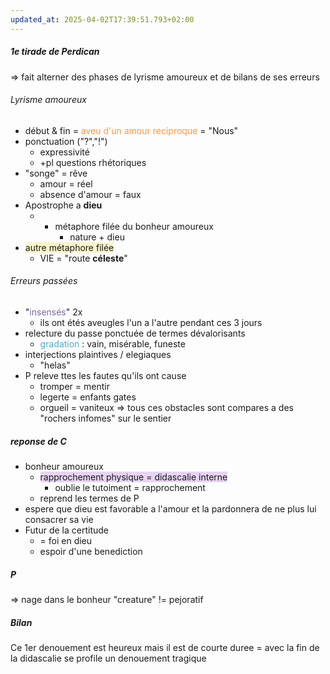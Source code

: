 ```yaml
---
updated_at: 2025-04-02T17:39:51.793+02:00
---
```

##### 1e tirade de Perdican
=> fait alterner des phases de lyrisme amoureux et de bilans de ses erreurs
###### Lyrisme amoureux
- début & fin = <font color="#f79646">aveu d'un amour reciproque</font> = "Nous"
- ponctuation ("?","!")
	- expressivité
	- +pl questions rhétoriques
- "songe" = rêve
	- amour = réel
	- absence d'amour = faux 
- Apostrophe a **dieu**
	- + métaphore filée du bonheur amoureux
		- nature + dieu
- <span style="background:rgba(240, 200, 0, 0.2)">autre métaphore filée</span> 
	- VIE = "route **céleste**"
###### Erreurs passées
- "<font color="#8064a2">insensés</font>" 2x
	- ils ont étés aveugles l'un a l'autre pendant ces 3 jours 
- relecture du passe ponctuée de termes dévalorisants
	- <font color="#4bacc6">gradation</font> : vain, misérable, funeste
- interjections plaintives / elegiaques
	- "helas"
- P releve ttes les fautes qu'ils ont cause
	- tromper = mentir
	- legerte = enfants gates
	- orgueil = vaniteux
=> tous ces obstacles sont compares a des "rochers infomes" sur le sentier


##### reponse de C
- bonheur amoureux
	- <span style="background:rgba(136, 49, 204, 0.2)">rapprochement physique = didascalie interne</span>
		- oublie le tutoiment = rapprochement
	- reprend les termes de P
- espere que dieu est favorable a l'amour et la pardonnera de ne plus lui consacrer sa vie
- Futur de la certitude
	- = foi en dieu
	- espoir d'une benediction

##### P
=> nage dans le bonheur
"creature" != pejoratif

##### *Bilan*
Ce 1er denouement est heureux mais il est de courte duree = avec la fin de la didascalie se profile un denouement tragique

